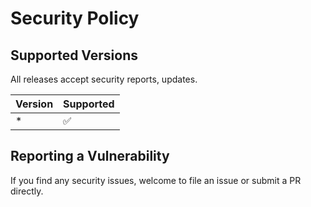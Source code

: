 # Security Policy

## Supported Versions

All releases accept security reports, updates.

| Version | Supported          |
| ------- | ------------------ |
| *       | :white_check_mark: |

## Reporting a Vulnerability

If you find any security issues, welcome to file an issue or submit a PR directly.
